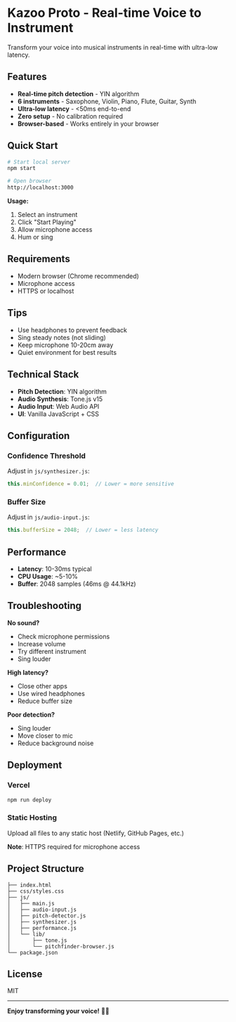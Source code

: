 # Kazoo Proto - Real-time Voice to Instrument

Transform your voice into musical instruments in real-time with ultra-low latency.

## Features

- **Real-time pitch detection** - YIN algorithm
- **6 instruments** - Saxophone, Violin, Piano, Flute, Guitar, Synth
- **Ultra-low latency** - <50ms end-to-end
- **Zero setup** - No calibration required
- **Browser-based** - Works entirely in your browser

## Quick Start

```bash
# Start local server
npm start

# Open browser
http://localhost:3000
```

**Usage:**
1. Select an instrument
2. Click "Start Playing"
3. Allow microphone access
4. Hum or sing

## Requirements

- Modern browser (Chrome recommended)
- Microphone access
- HTTPS or localhost

## Tips

- Use headphones to prevent feedback
- Sing steady notes (not sliding)
- Keep microphone 10-20cm away
- Quiet environment for best results

## Technical Stack

- **Pitch Detection**: YIN algorithm
- **Audio Synthesis**: Tone.js v15
- **Audio Input**: Web Audio API
- **UI**: Vanilla JavaScript + CSS

## Configuration

### Confidence Threshold
Adjust in `js/synthesizer.js`:
```javascript
this.minConfidence = 0.01;  // Lower = more sensitive
```

### Buffer Size
Adjust in `js/audio-input.js`:
```javascript
this.bufferSize = 2048;  // Lower = less latency
```

## Performance

- **Latency**: 10-30ms typical
- **CPU Usage**: ~5-10%
- **Buffer**: 2048 samples (46ms @ 44.1kHz)

## Troubleshooting

**No sound?**
- Check microphone permissions
- Increase volume
- Try different instrument
- Sing louder

**High latency?**
- Close other apps
- Use wired headphones
- Reduce buffer size

**Poor detection?**
- Sing louder
- Move closer to mic
- Reduce background noise

## Deployment

### Vercel
```bash
npm run deploy
```

### Static Hosting
Upload all files to any static host (Netlify, GitHub Pages, etc.)

**Note**: HTTPS required for microphone access

## Project Structure

```
├── index.html
├── css/styles.css
├── js/
│   ├── main.js
│   ├── audio-input.js
│   ├── pitch-detector.js
│   ├── synthesizer.js
│   ├── performance.js
│   └── lib/
│       ├── tone.js
│       └── pitchfinder-browser.js
└── package.json
```

## License

MIT

---

**Enjoy transforming your voice!** 🎤🎵
